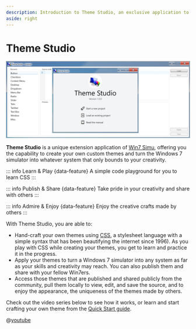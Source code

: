 ```yaml
---
description: Introduction to Theme Studio, an exclusive application to Win7 Simu.
aside: right
---
```


# Theme Studio

![Theme Studio](./themestudio/img/themestudio.jpg)

__Theme Studio__ is a unique extension application of [Win7 Simu](./about.md), offering you the capability to create your own custom themes and turn the Windows 7 simulator into whatever system that only bounds to your creativity.

<div :class="$style.features">

::: info <iconify-icon icon="fluent:learning-app-24-regular" height="20" />Learn & Play {data-feature}
A simple code playground for you to learn CSS
:::

::: info <iconify-icon icon="fluent:communication-person-24-regular" height="20" />Publish & Share {data-feature}
Take pride in your creativity and share with others
:::

::: info <iconify-icon icon="fluent:emoji-sparkle-24-regular" height="20" />Admire & Enjoy {data-feature}
Enjoy the creative crafts made by others
:::

</div>

With Theme Studio, you are able to:

* Hand-craft your own themes using [CSS](https://developer.mozilla.org/en-US/docs/Web/CSS), a stylesheet language with a simple syntax that has been beautifying the internet since 1996). As you play with CSS while creating your themes, you get to learn and practice it in the progress.
* Apply your themes to turn a Windows 7 simulator into any system as far as your skills and creativity may reach. You can also publish them and share with your fellow Win7ers.
* Access those themes that are published and shared publicly from the community, pull them locally to view, edit, and save the source, and to enjoy the appearance, the uniqueness of the themes made by others.

Check out the video series below to see how it works, or learn and start crafting your own theme from the [Quick Start guide](./themestudio/quick-guide.md).

@[youtube](https://youtube.com/playlist?list=PLztkJSxlj5P6lUgP806gAnAvgnCaSumsC)

<style module>
.features {
    display: flex;
    flex-flow: column;
    column-gap: 1rem;
}

.features [data-feature] {
    flex: 1;
}

.features [data-feature] > p {
    display: flex;
    align-items: center;
    gap: 0.5rem;
}

@media (min-width: 640px) {
    .features {
        flex-flow: row;
    }
}
</style>
